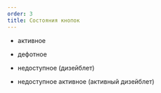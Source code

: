 ```yaml
---
order: 3
title: Состояния кнопок
---
```


-  активное

-  дефотное

-  недоступное (дизейблет)

-  недоступное активное (активный дизейблет)
